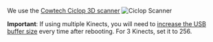 We use the [Cowtech Ciclop 3D scanner](https://www.cowtechengineering.com/3d-scanners)
![Ciclop Scanner](ciclop_scanner.png)

**Important**: If using multiple Kinects, you will need to [increase the USB buffer size](https://github.com/OpenKinect/libfreenect2/wiki/Troubleshooting#multiple-kinects-try-increasing-usbfs-buffer-size) every time after rebooting. For 3 Kinects, set it to 256.
